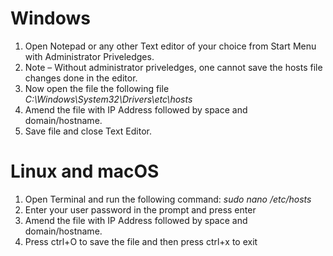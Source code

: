 # Windows

1. Open Notepad or any other Text editor of your choice from Start Menu with Administrator Priveledges.
2. Note – Without administrator priveledges, one cannot save the hosts file changes done in the editor.
3. Now open the file the following file *C:\Windows\System32\Drivers\etc\hosts*
4. Amend the file with IP Address followed by space and domain/hostname.
5. Save file and close Text Editor.

# Linux and macOS

1. Open Terminal and run the following command: *sudo nano /etc/hosts*
2. Enter your user password in the prompt and press enter
3. Amend the file with IP Address followed by space and domain/hostname.
4. Press ctrl+O to save the file and then press ctrl+x to exit
